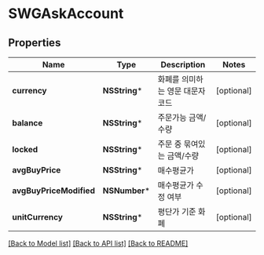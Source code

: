 # SWGAskAccount

## Properties
Name | Type | Description | Notes
------------ | ------------- | ------------- | -------------
**currency** | **NSString*** | 화폐를 의미하는 영문 대문자 코드 | [optional] 
**balance** | **NSString*** | 주문가능 금액/수량 | [optional] 
**locked** | **NSString*** | 주문 중 묶여있는 금액/수량 | [optional] 
**avgBuyPrice** | **NSString*** | 매수평균가 | [optional] 
**avgBuyPriceModified** | **NSNumber*** | 매수평균가 수정 여부 | [optional] 
**unitCurrency** | **NSString*** | 평단가 기준 화폐 | [optional] 

[[Back to Model list]](../README.md#documentation-for-models) [[Back to API list]](../README.md#documentation-for-api-endpoints) [[Back to README]](../README.md)


